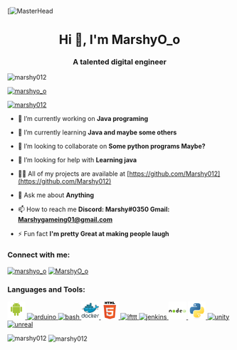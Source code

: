 [![MasterHead](https://ibb.co/1Tqzzvm)
<h1 align="center">Hi 👋, I'm MarshyO_o</h1>
<h3 align="center">A talented digital engineer</h3>
<p align="left"> <img src="https://komarev.com/ghpvc/?username=marshy012&label=Profile%20views&color=0e75b6&style=flat" alt="marshy012" /> </p>
<p align="left"> <a href="https://twitter.com/marshyo_o" target="blank"><img src="https://img.shields.io/twitter/follow/marshyo_o?logo=twitter&style=for-the-badge" alt="marshyo_o" /></a> </p>
<p align="left"> <a href="https://github.com/ryo-ma/github-profile-trophy"><img src="https://github-profile-trophy.vercel.app/?username=marshy012" alt="marshy012" /></a> </p>



- 🔭 I’m currently working on **Java programing**

- 🌱 I’m currently learning **Java and maybe some others**

- 👯 I’m looking to collaborate on **Some python programs Maybe?**

- 🤝 I’m looking for help with **Learning java**

- 👨‍💻 All of my projects are available at [https://github.com/Marshy012](https://github.com/Marshy012)

- 💬 Ask me about **Anything**

- 📫 How to reach me **Discord: Marshy#0350 Gmail: Marshygameing01@gmail.com**

- ⚡ Fun fact **I'm pretty Great at making people laugh**

<h3 align="left">Connect with me:</h3>
<p align="left">
<a href="https://twitter.com/marshyo_o" target="blank"><img align="center" src="https://raw.githubusercontent.com/rahuldkjain/github-profile-readme-generator/master/src/images/icons/Social/twitter.svg" alt="marshyo_o" height="30" width="40" /></a>
<a href="https://discord.gg/MarshyO_o" target="blank"><img align="center" src="https://raw.githubusercontent.com/rahuldkjain/github-profile-readme-generator/master/src/images/icons/Social/discord.svg" alt="MarshyO_o" height="30" width="40" /></a>
</p>

<h3 align="left">Languages and Tools:</h3>
<p align="left"> <a href="https://developer.android.com" target="_blank" rel="noreferrer"> <img src="https://raw.githubusercontent.com/devicons/devicon/master/icons/android/android-original-wordmark.svg" alt="android" width="40" height="40"/> </a> <a href="https://www.arduino.cc/" target="_blank" rel="noreferrer"> <img src="https://cdn.worldvectorlogo.com/logos/arduino-1.svg" alt="arduino" width="40" height="40"/> </a> <a href="https://www.gnu.org/software/bash/" target="_blank" rel="noreferrer"> <img src="https://www.vectorlogo.zone/logos/gnu_bash/gnu_bash-icon.svg" alt="bash" width="40" height="40"/> </a> <a href="https://www.docker.com/" target="_blank" rel="noreferrer"> <img src="https://raw.githubusercontent.com/devicons/devicon/master/icons/docker/docker-original-wordmark.svg" alt="docker" width="40" height="40"/> </a> <a href="https://www.w3.org/html/" target="_blank" rel="noreferrer"> <img src="https://raw.githubusercontent.com/devicons/devicon/master/icons/html5/html5-original-wordmark.svg" alt="html5" width="40" height="40"/> </a> <a href="https://ifttt.com/" target="_blank" rel="noreferrer"> <img src="https://www.vectorlogo.zone/logos/ifttt/ifttt-ar21.svg" alt="ifttt" width="40" height="40"/> </a> <a href="https://www.jenkins.io" target="_blank" rel="noreferrer"> <img src="https://www.vectorlogo.zone/logos/jenkins/jenkins-icon.svg" alt="jenkins" width="40" height="40"/> </a> <a href="https://nodejs.org" target="_blank" rel="noreferrer"> <img src="https://raw.githubusercontent.com/devicons/devicon/master/icons/nodejs/nodejs-original-wordmark.svg" alt="nodejs" width="40" height="40"/> </a> <a href="https://www.python.org" target="_blank" rel="noreferrer"> <img src="https://raw.githubusercontent.com/devicons/devicon/master/icons/python/python-original.svg" alt="python" width="40" height="40"/> </a> <a href="https://unity.com/" target="_blank" rel="noreferrer"> <img src="https://www.vectorlogo.zone/logos/unity3d/unity3d-icon.svg" alt="unity" width="40" height="40"/> </a> <a href="https://unrealengine.com/" target="_blank" rel="noreferrer"> <img src="https://raw.githubusercontent.com/kenangundogan/fontisto/036b7eca71aab1bef8e6a0518f7329f13ed62f6b/icons/svg/brand/unreal-engine.svg" alt="unreal" width="40" height="40"/> </a> </p>

<p><img align="left" src="https://github-readme-stats.vercel.app/api/top-langs?username=marshy012&show_icons=true&locale=en&layout=compact" alt="marshy012" /></p>

<p>&nbsp;<img align="center" src="https://github-readme-stats.vercel.app/api?username=marshy012&show_icons=true&locale=en" alt="marshy012" /></p>
